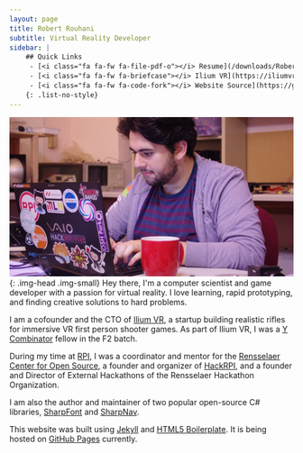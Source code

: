 ```yaml
---
layout: page
title: Robert Rouhani
subtitle: Virtual Reality Developer
sidebar: |
    ## Quick Links
     - [<i class="fa fa-fw fa-file-pdf-o"></i> Resume](/downloads/RobertRouhaniResume.pdf){: .button .ext-link}
     - [<i class="fa fa-fw fa-briefcase"></i> Ilium VR](https://iliumvr.com/){: .button}
     - [<i class="fa fa-fw fa-code-fork"></i> Website Source](https://github.com/Robmaister/robmaister.github.io){: .button}
    {: .list-no-style}
---
```


![head](/img/IMGP4030-min.jpg){: .img-head .img-small} Hey there, I'm a
computer scientist and game developer with a passion for virtual reality. I
love learning, rapid prototyping, and finding creative solutions to hard
problems.

I am a cofounder and the CTO of [Ilium VR](https://iliumvr.com/), a startup
building realistic rifles for immersive VR first person shooter games. As part
of Ilium VR, I was a [Y Combinator](https://www.ycombinator.com/) fellow in
the F2 batch.

During my time at [RPI](http://rpi.edu/), I was a coordinator and mentor for
the [Rensselaer Center for Open Source](https://rcos.io/), a founder and
organizer of [HackRPI](https://hackrpi.com/), and a founder and Director of
External Hackathons of the Rensselaer Hackathon Organization.

I am also the author and maintainer of two popular open-source C# libraries,
[SharpFont](https://github.com/Robmaister/SharpFont) and
[SharpNav](https://github.com/Robmaister/SharpNav).

This website was built using [Jekyll](http://jekyllrb.com/) and
[HTML5 Boilerplate](https://github.com/h5bp/html5-boilerplate). It is being
hosted on [GitHub Pages](https://pages.github.com/) currently.
